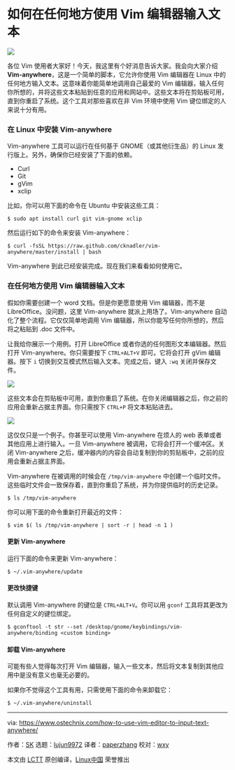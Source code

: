 如何在任何地方使用 Vim 编辑器输入文本
======

![](https://www.ostechnix.com/wp-content/uploads/2018/05/vim-anywhere-720x340.png)

各位 Vim 使用者大家好！今天，我这里有个好消息告诉大家。我会向大家介绍 **Vim-anywhere**，这是一个简单的脚本，它允许你使用 Vim 编辑器在 Linux 中的任何地方输入文本。这意味着你能简单地调用自己最爱的 Vim 编辑器，输入任何你所想的，并将这些文本粘贴到任意的应用和网站中。这些文本将在剪贴板可用，直到你重启了系统。这个工具对那些喜欢在非 Vim 环境中使用 Vim 键位绑定的人来说十分有用。

### 在 Linux 中安装 Vim-anywhere

Vim-anywhere 工具可以运行在任何基于 GNOME（或其他衍生品）的 Linux 发行版上。另外，确保你已经安装了下面的依赖。

  * Curl
  * Git
  * gVim
  * xclip

比如，你可以用下面的命令在 Ubuntu 中安装这些工具：

```
$ sudo apt install curl git vim-gnome xclip
```

然后运行如下的命令来安装 Vim-anywhere：

```
$ curl -fsSL https://raw.github.com/cknadler/vim-anywhere/master/install | bash
```

Vim-anywhere 到此已经安装完成。现在我们来看看如何使用它。

### 在任何地方使用 Vim 编辑器输入文本

假如你需要创建一个 word 文档。但是你更愿意使用 Vim 编辑器，而不是 LibreOffice。没问题，这里 Vim-anywhere 就派上用场了。Vim-anywhere 自动化了整个流程。它仅仅简单地调用 Vim 编辑器，所以你能写任何你所想的，然后将之粘贴到 .doc 文件中。

让我给你展示一个用例。打开 LibreOffice 或者你选的任何图形文本编辑器。然后打开 Vim-anywhere。你只需要按下 `CTRL+ALT+V` 即可。它将会打开 gVim 编辑器。按下 `i` 切换到交互模式然后输入文本。完成之后，键入 `:wq` 关闭并保存文件。

![][2]

这些文本会在剪贴板中可用，直到你重启了系统。在你关闭编辑器之后，你之前的应用会重新占据主界面。你只需按下 `CTRL+P` 将文本粘贴进去。

![][3]

这仅仅只是一个例子。你甚至可以使用 Vim-anywhere 在烦人的 web 表单或者其他应用上进行输入。一旦 Vim-anywhere 被调用，它将会打开一个缓冲区。关闭 Vim-anywhere 之后，缓冲器内的内容会自动复制到你的剪贴板中，之前的应用会重新占据主界面。

Vim-anywhere 在被调用的时候会在 `/tmp/vim-anywhere` 中创建一个临时文件。这些临时文件会一致保存着，直到你重启了系统，并为你提供临时的历史记录。

```
$ ls /tmp/vim-anywhere
```

你可以用下面的命令重新打开最近的文件：

```
$ vim $( ls /tmp/vim-anywhere | sort -r | head -n 1 )
```

#### 更新 Vim-anywhere

运行下面的命令来更新 Vim-anywhere：

```
$ ~/.vim-anywhere/update

```

#### 更改快捷键

默认调用 Vim-anywhere 的键位是 `CTRL+ALT+V`。你可以用 `gconf` 工具将其更改为任何自定义的键位绑定。

```
$ gconftool -t str --set /desktop/gnome/keybindings/vim-anywhere/binding <custom binding>
```

#### 卸载 Vim-anywhere

可能有些人觉得每次打开 Vim 编辑器，输入一些文本，然后将文本复制到其他应用中是没有意义也毫无必要的。

如果你不觉得这个工具有用，只需使用下面的命令来卸载它：

```
$ ~/.vim-anywhere/uninstall
```

--------------------------------------------------------------------------------

via: https://www.ostechnix.com/how-to-use-vim-editor-to-input-text-anywhere/

作者：[SK][a]
选题：[lujun9972](https://github.com/lujun9972)
译者：[paperzhang](https://github.com/paperzhang)
校对：[wxy](https://github.com/wxy)

本文由 [LCTT](https://github.com/LCTT/TranslateProject) 原创编译，[Linux中国](https://linux.cn/) 荣誉推出

[a]:https://www.ostechnix.com/author/sk/
[2]:http://www.ostechnix.com/wp-content/uploads/2018/05/vim-anywhere-1-1.png
[3]:http://www.ostechnix.com/wp-content/uploads/2018/05/vim-anywhere-2.png
